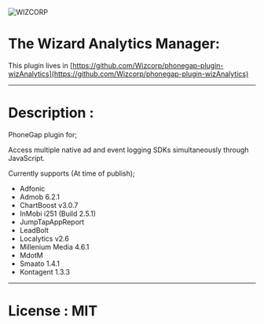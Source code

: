 ![WIZCORP](http://www.wizcorp.jp/wp-content/themes/business-lite/images/all/wizcorp-logo.png)

# The Wizard Analytics Manager: 

This plugin lives in [https://github.com/Wizcorp/phonegap-plugin-wizAnalytics](https://github.com/Wizcorp/phonegap-plugin-wizAnalytics)

--------------

# Description :

PhoneGap plugin for;

Access multiple native ad and event logging SDKs simultaneously through JavaScript.<br />

Currently supports (At time of publish);
- Adfonic
- Admob 6.2.1
- ChartBoost v3.0.7
- InMobi i251 (Build 2.5.1)
- JumpTapAppReport
- LeadBolt
- Localytics v2.6
- Millenium Media 4.6.1
- MdotM
- Smaato 1.4.1
- Kontagent 1.3.3

--------------

# License : MIT